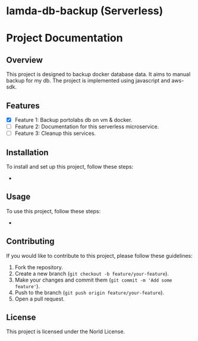 # lamda-db-backup (Serverless)

# Project Documentation

## Overview
This project is designed to backup docker database data. It aims to manual backup for my db. The project is implemented using javascript and aws-sdk.

## Features
- [x] Feature 1: Backup portolabs db on vm & docker.
- [ ] Feature 2: Documentation for this serverless microservice.
- [ ] Feature 3: Cleanup this services.

## Installation
To install and set up this project, follow these steps:

-

## Usage
To use this project, follow these steps:

-

## Contributing
If you would like to contribute to this project, please follow these guidelines:

1. Fork the repository.
2. Create a new branch (`git checkout -b feature/your-feature`).
3. Make your changes and commit them (`git commit -m 'Add some feature'`).
4. Push to the branch (`git push origin feature/your-feature`).
5. Open a pull request.

## License
This project is licensed under the Norld License.
